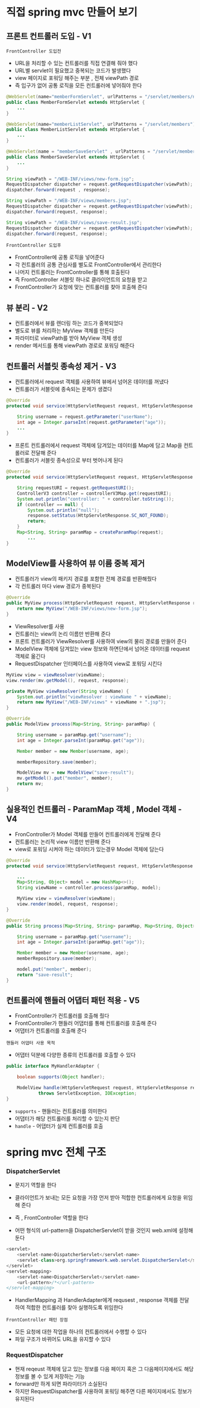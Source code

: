 # 직접 spring mvc 만들어 보기

## 프론트 컨트롤러 도입 -  V1

`FrontController 도입전`

- URL을 처리할 수 있는 컨트롤러를 직접 연결해 줘야 했다
- URL별 servlet이 필요했고 중복되는 코드가 발생했다
- view 페이지로 포워딩 해주는 부분 , 전체 viewPath 경로
- 즉 입구가 없어 공통 로직을 모든 컨트롤러에 넣어줘야 한다

```java
@WebServlet(name="memberFormServlet", urlPatterns = "/servlet/members/new-form")
public class MemberFormServlet extends HttpServlet {
	...
}

@WebServlet(name="memberListServlet", urlPatterns = "/servlet/members")
public class MemberListServlet extends HttpServlet {
	...
}

@WebServlet(name = "memberSaveServlet" , urlPatterns = "/servlet/members/save")
public class MemberSaveServlet extends HttpServlet {
	...
}
```

```java
String viewPath = "/WEB-INF/views/new-form.jsp";
RequestDispatcher dispatcher = request.getRequestDispatcher(viewPath);
dispatcher.forward(request , response);

String viewPath = "/WEB-INF/views/members.jsp";
RequestDispatcher dispatcher = request.getRequestDispatcher(viewPath);
dispatcher.forward(request, response);

String viewPath = "/WEB-INF/views/save-result.jsp";
RequestDispatcher dispatcher = request.getRequestDispatcher(viewPath);
dispatcher.forward(request, response);
```

`FrontController 도입후`

- FrontController에 공통 로직을 넣어준다
- 각 컨트롤러의 공통 관심사를 별도로 FrontController에서 관리한다
- 나머지 컨트롤러는 FrontController를 통해 호출된다
- 즉 FrontController 서블릿 하나로 클라이언트의 요청을 받고
- FrontController가 요청에 맞는 컨트롤러를 찾아 호출해 준다

## 뷰 분리 - V2

- 컨트롤러에서 뷰를 렌더링 하는 코드가 중복되었다
- 별도로 뷰를 처리하는 MyView 객체를 만든다
- 파라미터로 viewPath를 받아 MyView 객체 생성
- render 메서드를 통해 viewPath 경로로 포워딩 해준다

## 컨트롤러 서블릿 종속성 제거 - V3

- 컨트롤러에서 request 객체를 사용하여 뷰에서 넘어온 데이터를 꺼냈다
- 컨트롤러가 서블릿에 종속되는 문제가 생겼다

```java
@Override
protected void service(HttpServletRequest request, HttpServletResponse response) throws ServletException, IOException {

    String username = request.getParameter("userName");
    int age = Integer.parseInt(request.getParameter("age"));
    ...
}
```

- 프론트 컨트롤러에서 request 객체에 담겨있는 데이터를 Map에 담고 Map을 컨트롤러로 전달해 준다
- 컨트롤러가 서블릿 종속성으로 부터 벗어나게 된다

```java
@Override
protected void service(HttpServletRequest request, HttpServletResponse response) throws ServletException, IOException {

    String requestURI = request.getRequestURI();
    ControllerV3 controller = controllerV3Map.get(requestURI);
    System.out.println("controller: " + controller.toString());
    if (controller == null) {
        System.out.println("null");
        response.setStatus(HttpServletResponse.SC_NOT_FOUND);
        return;
    }
    Map<String, String> paramMap = createParamMap(request);
		...
}
```

## ModelView를 사용하여 뷰 이름 중복 제거

- 컨트롤러가 view의 패키지 경로를 포함한 전체 경로를 반환해줬다
- 각 컨트롤러 마다 view 경로가 중복된다

```java
@Override
public MyView process(HttpServletRequest request, HttpServletResponse response) throws ServletException, IOException {
    return new MyView("/WEB-INF/views/new-form.jsp");
}
```

- ViewResolver를 사용
- 컨트롤러는 view의 논리 이름만 반환해 준다
- 프론트 컨트롤러가 ViewResolver를 사용하여 view의 물리 경로를 만들어 준다
- ModelView 객체에 담겨있는 view 정보와 하면단에서 넘어온 데이터를 request 객체로 옮긴다
- RequestDispatcher 인터페이스를 사용하여 view로 포워딩 시킨다

```java
MyView view = viewResolver(viewName);
view.render(mv.getModel(), request, response);

private MyView viewResolver(String viewName) {
    System.out.println("viewResolver : viewName " + viewName);
    return new MyView("/WEB-INF/views" + viewName + ".jsp");
}
```

```java
@Override
public ModelView process(Map<String, String> paramMap) {

    String username = paramMap.get("username");
    int age = Integer.parseInt(paramMap.get("age"));

    Member member = new Member(username, age);

    memberRepository.save(member);

    ModelView mv = new ModelView("save-result");
    mv.getModel().put("member", member);
    return mv;
}
```

## 실용적인 컨트롤러 - ParamMap 객체  , Model 객체 - V4

- FronController가 Model 객체를 만들어 컨트롤러에게 전달해 준다
- 컨트롤러는 논리적 view 이름만 반환해 준다
- view로 포워딩 시켜야 하는 데이터가 있는경우 Model 객체에 담는다

```java
@Override
protected void service(HttpServletRequest request, HttpServletResponse response) throws ServletException, IOException {

    ...
    Map<String, Object> model = new HashMap<>();
    String viewName = controller.process(paramMap, model);

    MyView view = viewResolver(viewName);
    view.render(model, request, response);
}
```

```java
@Override
public String process(Map<String, String> paramMap, Map<String, Object> model) {

    String username = paramMap.get("username");
    int age = Integer.parseInt(paramMap.get("age"));

    Member member = new Member(username, age);
    memberRepository.save(member);

    model.put("member", member);
    return "save-result";
}
```

## 컨트롤러에 핸들러 어댑터 패턴 적용 - V5

- FrontController가 컨트롤러를 호출해 줬다
- FrontController가 핸들러 어댑터를 통해 컨트롤러를 호출해 준다
- 어댑터가 컨트롤러를 호출해 준다

`핸들러 어댑터 사용 목적`

- 어댑터 덕분에 다양한 종류의 컨트롤러를 호출할 수 있다

```java
public interface MyHandlerAdapter {

    boolean supports(Object handler);

    ModelView handle(HttpServletRequest request, HttpServletResponse response, Object handler)
            throws ServletException, IOException;
}
```

- `supports` - 핸들러는 컨트롤러를 의미한다
- 어댑터가 해당 컨트롤러를 처리할 수 있는지 판단
- `handle` - 어댑터가 실제 컨트롤러를 호출

# spring mvc 전체 구조

### DispatcherServlet

- 문지기 역할을 한다
- 클라이언트가 보내는 모든 요청을 가장 먼저 받아 적합한 컨트롤러에게 요청을 위임해 준다
- 즉 , FrontController 역할을 한다

- 어떤 형식의 url-pattern을 DispatcherServlet이 받을 것인지 web.xml에 설정해 둔다

```java
<servlet>
    <servlet-name>DispatcherServlet</servlet-name>
    <servlet-class>org.springframework.web.servlet.DispatcherServlet</servlet-class>
</servlet>
<servlet-mapping>
    <servlet-name>DispatcherServlet</servlet-name>
    <url-pattern>/*</url-pattern>
</servlet-mapping>
```

- HandlerMapping 과 HandlerAdapter에게 requsest , response 객체를 전달하여 적합한 컨트롤러를 찾아 실행하도록 위임한다

`FrontController 패턴 장점`

- 모든 요청에 대한 작업을 하나의 컨트롤러에서 수행할 수 있다
- 파일 구조가 바뀌어도 URL을 유지할 수 있다

### RequestDispatcher

- 현재 reqeust 객체에 담고 있는 정보를 다음 페이지 혹은 그 다음페이지에서도 해당 정보를 볼 수 있게 저장하는 기능
- forward만 하게 되면 파라미터가 소실된다
- 하지만 RequestDispatcher를 사용하여 포워딩 해주면 다른 페이지에서도 정보가 유지된다
